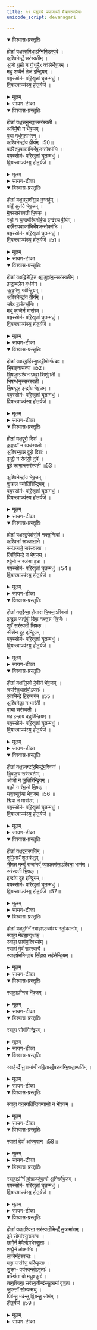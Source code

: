 ```yaml
---
title: ११ पशुत्रये प्रयाजार्था मैत्रावरुणप्रैषाः
unicode_script: devanagari

---
```

<details open><summary>विश्वास-प्रस्तुतिः</summary>

होता॑ यक्षत्स॒मिधा॒ऽग्निमि॒डस्प॒दे ।  
अ॒श्विनेन्द्रँ॒ सर॑स्वतीम् ।  
अ॒जो धू॒म्रो न गो॒धूमै॒ᳵ क्व॑लैर्भेष॒जम् ।  
मधु॒ शष्पै॒र्न तेज॑ इन्द्रि॒यम् ।  
पय॒स्सोम॑ᳶ परि॒स्रुता॑ घृ॒तम्मधु॑ ।  
वि॒यन्त्वाज्य॑स्य॒ होत॒र्यज॑ ।  
</details>

<details><summary>मूलम्</summary>

होता॑ यक्षत्स॒मिधा॒ऽग्निमि॒डस्प॒दे ।  
अ॒श्विनेन्द्रँ॒ सर॑स्वतीम् ।  
अ॒जो धू॒म्रो न गो॒धूमै॒ᳵ क्व॑लैर्भेष॒जम् ।  
मधु॒ शष्पै॒र्न तेज॑ इन्द्रि॒यम् ।  
पय॒स्सोम॑ᳶ परि॒स्रुता॑ घृ॒तम्मधु॑ ।  
वि॒यन्त्वाज्य॑स्य॒ होत॒र्यज॑ ।  
</details>

<details><summary>सायण-टीका</summary>

(SB) 1निर्वापकालीनो योऽयमैन्द्रः पशुः सूत्रकारेणणेक्तः - 'निर्वपनकाल ऐन्द्रं पशुमालभते' इति, तत्रानुयाजार्था मैत्रावरुणप्रैषा दशमेऽनुवाकेऽभिहिताः । अयैकादशे चोदकप्राप्तपशुत्रये प्रयाजार्था मैत्रावरुणप्रैषा उच्यन्ते । अस्याः कौकिल्याः प्रकृतिभूतायां सौत्रामण्यां पशुत्रयं विहितम् - 'आश्विनं धूम्रमालभते सारस्वतं मेषमैन्द्रमृषभम्' इति । तदेतत्त्रयमत्र चोदकप्राप्तं, तदीयेषु प्रयाजप्रैषेषु प्रथममन्त्रमाह - सर्वप्रयाजसाधारणो देवोऽग्निः । तस्य विशेषमूर्तयः समिदादयः । योऽयं दैव्यो होता सोऽयं इडस्पदे सोमक्रयणीपदपांसुयुक्त आहवनीये समिधाऽग्निं यक्षत् समिन्मूर्तिरूपेण वर्तमानमग्निं यक्षत् पूजयतु । तद्द्वारेणाश्विनौ द्वाविन्द्रं सरस्वतीं च देवतात्रयं पूजयतु । योऽयमजो धूम्रवर्णः 'आश्विनं धूम्रललाममालभेत' इति विहितः सोऽयमत्र 'सक्त्वर्थैर्गोधूमैः क्वलैर्बदरफलैश्च सह भेषजमौषधं अनिष्टनिवारकमित्यर्थः । अत्र 'अजो धूम्रो न गोधूमैः' इत्युक्तो नकारः साहित्यार्थः । एवमुत्तरत्रापि यथोचितं साहित्यार्थ उपमार्थो वा योजनीयः । यानि शष्पाणि व्रीह्यङ्कुराणि तैः सहितं मधुरं इदं द्रव्यं तेजस इन्द्रियस्य च कारणत्वेन तद्रूपम् । येयं परिस्रुता धारया स्रवन्ती सुरा, यच्च पयः क्षीरं तदुभयमत्र सोमः सोमसदृशं मधु धृतं मधुरघृतसदृशम्, अतस्तदीयं कर्म निष्पादयितुं योऽयं समिदाख्योऽग्निः येऽश्वीन्द्रसरस्वत्याख्या देवाः ते सर्वेऽप्याज्यस्य वियन्तु इदमाज्यं पिबन्तु । तदर्थं हे मानुष होत:! यज याज्यां पठ ॥
</details>

<details open><summary>विश्वास-प्रस्तुतिः</summary>

होता॑ यक्ष॒त्तनू॒नपा॒त्सर॑स्वती ।  
अवि॑र्मे॒षो न भे॑ष॒जम् ।  
प॒था मधु॑म॒ताभ॑रन् ।  
अ॒श्विनेन्द्रा॑य वी॒र्य॑म् ॥50॥  
बद॑रैरुप॒वाका॑भिर्भेष॒जन्तोक्म॑भिः ।  
पय॒स्सोम॑ᳶ परि॒स्रुता॑ घृ॒तम्मधु॑ ।  
वि॒यन्त्वाज्य॑स्य॒ होत॒र्यज॑ ।  
</details>

<details><summary>मूलम्</summary>

होता॑ यक्ष॒त्तनू॒नपा॒त्सर॑स्वती ।  
अवि॑र्मे॒षो न भे॑ष॒जम् ।  
प॒था मधु॑म॒ताभ॑रन् ।  
अ॒श्विनेन्द्रा॑य वी॒र्य॑म् ॥50॥  
बद॑रैरुप॒वाका॑भिर्भेष॒जन्तोक्म॑भिः ।  
पय॒स्सोम॑ᳶ परि॒स्रुता॑ घृ॒तम्मधु॑ ।  
वि॒यन्त्वाज्य॑स्य॒ होत॒र्यज॑ ।  
</details>

<details><summary>सायण-टीका</summary>

2द्वितीयमन्त्रमाह - योऽयं द्वितीयप्रयाजदेवस्तनूनपान्नामकः, या च सरस्वती, यौ च सरस्वत्युपलक्षितावश्विनौ, यश्च सरस्वत्युपलक्षित इन्द्रः तान्सर्वान्देवान् अयं दैव्यो होता यक्षत् पूजयतु । योऽयमत्राविजातीयो मेषः 'सारस्वतं मेषम्' इतिवाक्यविहितः सोऽयं मधुमता पथा सह भेषजमनिष्टनिवारकम् । कर्मानुष्ठानमेवात्र मधुरः पन्थाः । अत्र अश्विना तदुपलक्षिताः सर्वे देवा इन्द्राय वीर्यमाभरन् । कीदृशं वीर्यं? बदरैः सक्तुहेतुभिर्बदरफलैः उपवाकाभिर्हरितयवैः तोक्मभिरङ्कुरितव्रीहिभिश्च निष्पन्नं भेषजमनिष्टनिवारकम् । 'पयस्सोमः' इत्यादि पूर्ववत् ॥

-  येयं परिस्रुता धारया स्रवन्ती सुरा, यच्च पयः क्षीरं तदुभयमत्र सोमः सोमसदृशं मधु धृतं मधुरघृतसदृशम्, अतस्तदीयं कर्म निष्पादयितुं योऽयं समिदाख्योऽग्निः येऽश्वीन्द्रसरस्वत्याख्या देवाः ते सर्वेऽप्याज्यस्य वियन्तु इदमाज्यं पिबन्तु । तदर्थं हे मानुष होत:! यज याज्यां पठ ॥
</details>

<details open><summary>विश्वास-प्रस्तुतिः</summary>

होता॑ यक्ष॒न्नरा॒शँस॒न्न न॒ग्नहु॑म् ।  
पतिँ॒ सुरा॑यै भेष॒जम् ।  
मे॒षस्सर॑स्वती भि॒षक् ।  
रथो॒ न च॒न्द्र्य॑श्विनो॑र्व॒पा इन्द्र॑स्य वी॒र्य॑म् ।  
बद॑रैरुप॒वाका॑भिर्भेष॒जन्तोक्म॑भिः ।  
पय॒स्सोम॑ᳶ परि॒स्रुता॑ घृ॒तम्मधु॑ ।  
वि॒यन्त्वाज्य॑स्य॒ होत॒र्यज॑ ॥51॥
</details>

<details><summary>मूलम्</summary>

होता॑ यक्ष॒न्नरा॒शँस॒न्न न॒ग्नहु॑म् ।  
पतिँ॒ सुरा॑यै भेष॒जम् ।  
मे॒षस्सर॑स्वती भि॒षक् ।  
रथो॒ न च॒न्द्र्य॑श्विनो॑र्व॒पा इन्द्र॑स्य वी॒र्य॑म् ।  
बद॑रैरुप॒वाका॑भिर्भेष॒जन्तोक्म॑भिः ।  
पय॒स्सोम॑ᳶ परि॒स्रुता॑ घृ॒तम्मधु॑ ।  
वि॒यन्त्वाज्य॑स्य॒ होत॒र्यज॑ ॥51॥
</details>

<details><summary>सायण-टीका</summary>

3तृतीयमन्त्रमाह - तृतीयप्रयाजदेवो नराशंसः तमग्न्यादिदेवसंयुक्तं होता पूजयतु । साहित्यवाचिना नकारेण देवतान्तरयोगोऽवगम्यते । नग्नहुशब्दः स्थूलयवनिष्पन्नसक्तुवाची । स च द्रव्यविशेषमेलनेन सुरायाः पतिः पालकः । तादृशसुरापतिं नग्नहुं भेषजं अनिष्टनिवारकं कर्तुं दैव्यो होता पूजयत्वित्यन्वयः । योऽयं विहितो मेषरूपः पशुः, या च तद्देवता सरस्वती तदुभयं भिषक् चिकित्सकसदृशं सर्वारिष्टनिवारकमित्यर्थः । येयं वपा सेयमश्चिनोर्देवयोः रथः न चन्द्री चन्द्रवदाह्लादकारी, इन्द्रस्य तु वीर्यं सामर्थ्यहेतुः । बदरैरित्यादि पूर्ववत् ॥

- कीदृशं वीर्यं? बदरैः सक्तुहेतुभिर्बदरफलैः उपवाकाभिर्हरितयवैः तोक्मभिरङ्कुरितव्रीहिभिश्च निष्पन्नं भेषजमनिष्टनिवारकम् ।  
-  येयं परिस्रुता धारया स्रवन्ती सुरा, यच्च पयः क्षीरं तदुभयमत्र सोमः सोमसदृशं मधु धृतं मधुरघृतसदृशम्, अतस्तदीयं कर्म निष्पादयितुं योऽयं समिदाख्योऽग्निः येऽश्वीन्द्रसरस्वत्याख्या देवाः ते सर्वेऽप्याज्यस्य वियन्तु इदमाज्यं पिबन्तु । तदर्थं हे मानुष होत:! यज याज्यां पठ ॥
</details>

<details open><summary>विश्वास-प्रस्तुतिः</summary>

होता॑ यक्षदि॒डेडि॒त आ॒जुह्वा॑न॒स्सर॑स्वतीम् ।  
इन्द्र॒म्बले॑न व॒र्धय॑न् ।  
ऋ॒ष॒भेण॒ गवे॑न्द्रि॒यम् ।  
अ॒श्विनेन्द्रा॑य वी॒र्य॑म् ।  
यवै॑ᳵ क॒र्कन्धु॑भिः ।  
मधु॑ ला॒जैर्न मास॑रम् ।  
पय॒स्सोम॑ᳶ परि॒स्रुता॑ घृ॒तम्मधु॑ ।  
वि॒यन्त्वाज्य॑स्य॒ होत॒र्यज॑ ।  
</details>

<details><summary>मूलम्</summary>

होता॑ यक्षदि॒डेडि॒त आ॒जुह्वा॑न॒स्सर॑स्वतीम् ।  
इन्द्र॒म्बले॑न व॒र्धय॑न् ।  
ऋ॒ष॒भेण॒ गवे॑न्द्रि॒यम् ।  
अ॒श्विनेन्द्रा॑य वी॒र्य॑म् ।  
यवै॑ᳵ क॒र्कन्धु॑भिः ।  
मधु॑ ला॒जैर्न मास॑रम् ।  
पय॒स्सोम॑ᳶ परि॒स्रुता॑ घृ॒तम्मधु॑ ।  
वि॒यन्त्वाज्य॑स्य॒ होत॒र्यज॑ ।  
</details>

<details><summary>सायण-टीका</summary>

4चतुर्थमन्त्रमाह - इट्शब्देन चतुर्थप्रयाजदेव उच्यते । इडा देवेन सहाश्विसरस्वतीन्द्रदेवान् होता यजतु । कीदृश इन्द्रः? ईडितः मन्त्रैः स्तुतः, सरस्वतीमाजुह्वानः इह कर्मण्याह्वयन् वर्तते । इन्द्रं बलेन वर्धयन्वर्तते । 'ऐन्द्रमृषभम्'12 इति विहितेन गोजातीयेनर्षभेणेन्द्रियं वर्धयन्वर्तते । अश्विसहितायेन्द्राय वीर्यं वर्धयन्वर्तते । ये सक्त्वर्था यवाः, ये च कर्कन्धवः स्थूलबदरफलविशेषाः, ये च लाजसदृशा व्रीहिबीजविशेषाः तैः सर्वैर्युक्तं मधु मधुरं मासरं मासरद्रव्यं वर्धयन्वर्तते । मासरं तक्रमिश्रितं सूक्ष्मयवचूर्णम् ॥

-   येयं परिस्रुता धारया स्रवन्ती सुरा, यच्च पयः क्षीरं तदुभयमत्र सोमः सोमसदृशं मधु धृतं मधुरघृतसदृशम्, अतस्तदीयं कर्म निष्पादयितुं योऽयं समिदाख्योऽग्निः येऽश्वीन्द्रसरस्वत्याख्या देवाः ते सर्वेऽप्याज्यस्य वियन्तु इदमाज्यं पिबन्तु । तदर्थं हे मानुष होत:! यज याज्यां पठ ॥
</details>

<details open><summary>विश्वास-प्रस्तुतिः</summary>

होता॑ यक्षद्ब॒र्हिस्सु॒ष्टरी॒मोर्ण॑म्रदाः ।  
भि॒षङ्नास॑त्या ॥52॥  
भि॒षजा॒ऽश्विनाऽश्वा॒ शिशु॑मती ।  
भि॒षग्धे॒नुस्सर॑स्वती ।  
भि॒षग्दु॒ह इन्द्रा॑य भेष॒जम् ।  
पय॒स्सोम॑ᳶ परि॒स्रुता॑ घृ॒तम्मधु॑ ।  
वि॒यन्त्वाज्य॑स्य॒ होत॒र्यज॑ ।  
</details>

<details><summary>मूलम्</summary>

होता॑ यक्षद्ब॒र्हिस्सु॒ष्टरी॒मोर्ण॑म्रदाः ।  
भि॒षङ्नास॑त्या ॥52॥  
भि॒षजा॒ऽश्विनाऽश्वा॒ शिशु॑मती ।  
भि॒षग्धे॒नुस्सर॑स्वती ।  
भि॒षग्दु॒ह इन्द्रा॑य भेष॒जम् ।  
पय॒स्सोम॑ᳶ परि॒स्रुता॑ घृ॒तम्मधु॑ ।  
वि॒यन्त्वाज्य॑स्य॒ होत॒र्यज॑ ।  
</details>

<details><summary>सायण-टीका</summary>

5पञ्चममन्त्रमाह - दर्भाभिमानी बर्हिश्शब्दवाच्यः पञ्चमप्रयाजदेवः तं देवं होता यजतु । कीदृशो देवः? सुष्टरीमा शोभनः स्तरीमा वेद्यामास्तरणं यस्यासौ सुष्टरीमा, ऊणम्रदाः कम्बलवन्मृदुः । इह कर्मणि नासत्या भिषक् अश्विदेवौ चिकित्सकौ विघ्नरूपानिष्टनिवारकौ । न केवलमत्रैव किं तु सर्वत्र । भिषजाऽश्विना तौ देवौ चिकित्सकौ । कीदृशौ? अश्वा अश्ववन्तौ व्यापिनौ वा । शिशुमती निशितबुद्धिः येयं सरस्वती साऽपि धेनुः प्रीणयित्री सती भिषक् चिकित्सकसदृशी । योऽयमश्विरूपः सरस्वतीरूपश्च भिषक् सोऽयमिन्द्रार्थं भेषजमौषधसदृशमिदं कर्म दुहे दोग्धि निष्पादयतीत्यर्थः ॥

-   येयं परिस्रुता धारया स्रवन्ती सुरा, यच्च पयः क्षीरं तदुभयमत्र सोमः सोमसदृशं मधु धृतं मधुरघृतसदृशम्, अतस्तदीयं कर्म निष्पादयितुं योऽयं समिदाख्योऽग्निः येऽश्वीन्द्रसरस्वत्याख्या देवाः ते सर्वेऽप्याज्यस्य वियन्तु इदमाज्यं पिबन्तु । तदर्थं हे मानुष होत:! यज याज्यां पठ ॥
</details>

<details open><summary>विश्वास-प्रस्तुतिः</summary>

होता॑ यक्ष॒द्दुरो॒ दिशः॑ ।  
क॒व॒ष्यो॑ न व्यच॑स्वतीः ।  
अ॒श्विभ्या॒न्न दुरो॒ दिशः॑ ।  
इन्द्रो॒ न रोद॑सी॒ दुघे॑ ।  
दु॒हे कामा॒न्त्सर॑स्वती ॥53॥  

अ॒श्विनेन्द्रा॑य भेष॒जम् ।  
शु॒क्रन्न ज्योति॑रिन्द्रि॒यम् ।  
पय॒स्सोम॑ᳶ परि॒स्रुता॑ घृ॒तम्मधु॑ ।  
वि॒यन्त्वाज्य॑स्य॒ होत॒र्यज॑ ।  
</details>

<details><summary>मूलम्</summary>

होता॑ यक्ष॒द्दुरो॒ दिशः॑ ।  
क॒व॒ष्यो॑ न व्यच॑स्वतीः ।  
अ॒श्विभ्या॒न्न दुरो॒ दिशः॑ ।  
इन्द्रो॒ न रोद॑सी॒ दुघे॑ ।  
दु॒हे कामा॒न्त्सर॑स्वती ॥53॥  

अ॒श्विनेन्द्रा॑य भेष॒जम् ।  
शु॒क्रन्न ज्योति॑रिन्द्रि॒यम् ।  
पय॒स्सोम॑ᳶ परि॒स्रुता॑ घृ॒तम्मधु॑ ।  
वि॒यन्त्वाज्य॑स्य॒ होत॒र्यज॑ ।  
</details>

<details><summary>सायण-टीका</summary>

6षष्ठमन्त्रमाह - दुरश्शब्दाभिधेया द्वाराभिमानिन्यः षष्ठप्रयाजदेवताः ता होता यजतु । ताः कीदृश्यः? दिशः दिगात्मिकाः कवष्यो न कवाटयुक्ता इव वर्तन्ते । व्यचस्वतीः व्याप्तिमत्यः । ईदृश्यो दिगात्मिका दुराख्या देवता अश्विभ्यां न अश्विदेवाभ्यां सह वर्तन्ते । इन्द्रो न इन्द्रस्तु रोदसी द्यावापृथिव्यौ दुघे दोग्धि तत्रत्यं सारं संपादयतीत्यर्थः । सरस्वती कामं दुहे दोग्धि संपादयति । अश्विनेन्द्राय अश्विभ्यां सहितायेन्द्राय भेषजमौषधसदृशमिदं कर्म शुक्रं न शुद्धमिव ज्योतिः प्रकाशकमिन्द्रियं संपाद्यत इति शेषः ॥


- येयं परिस्रुता धारया स्रवन्ती सुरा, यच्च पयः क्षीरं तदुभयमत्र सोमः सोमसदृशं मधु धृतं मधुरघृतसदृशम्, अतस्तदीयं कर्म निष्पादयितुं योऽयं समिदाख्योऽग्निः येऽश्वीन्द्रसरस्वत्याख्या देवाः ते सर्वेऽप्याज्यस्य वियन्तु इदमाज्यं पिबन्तु । तदर्थं हे मानुष होत:! यज याज्यां पठ ॥
</details>

<details open><summary>विश्वास-प्रस्तुतिः</summary>

होता॑ यक्षत्सु॒पेश॑सो॒षे नक्त॒न्दिवा॑ ।  
अ॒श्विना॑ सञ्जाना॒ने ।  
सम॑ञ्जाते॒ सर॑स्वत्या ।  
त्विषि॒मिन्द्रे॒ न भे॑ष॒जम् ।  
श्ये॒नो न रज॑सा हृ॒दा ।  
पय॒स्सोम॑ᳶ परि॒स्रुता॑ घृ॒तम्मधु॑ ॥ 54॥  
वि॒यन्त्वाज्य॑स्य॒ होत॒र्यज॑ ।  
</details>

<details><summary>मूलम्</summary>

होता॑ यक्षत्सु॒पेश॑सो॒षे नक्त॒न्दिवा॑ ।  
अ॒श्विना॑ सञ्जाना॒ने ।  
सम॑ञ्जाते॒ सर॑स्वत्या ।  
त्विषि॒मिन्द्रे॒ न भे॑ष॒जम् ।  
श्ये॒नो न रज॑सा हृ॒दा ।  
पय॒स्सोम॑ᳶ परि॒स्रुता॑ घृ॒तम्मधु॑ ॥ 54॥  
वि॒यन्त्वाज्य॑स्य॒ होत॒र्यज॑ ।  
</details>

<details><summary>सायण-टीका</summary>

7सप्तममन्त्रमाह - उषाशब्देन सप्तमप्रयाजदेवस्य मूर्तिद्वयमहोरात्राभिमानिरूपमुच्यते । द्वे उषे होता यजतु । कीदृशे उषे? सुपेशसे शोभनरूपयुक्ते नक्तंदिवा अहोरात्ररूपे अश्विना संजानाने अश्विदेवाभ्यां संयुज्य सर्वं जानत्यौ । तथा सरस्वत्या सह समञ्जाते सम्यग्गच्छन्त्यौ, तादृश्यौ देव्यौ इन्द्रे भेषजं न औषधमिव त्विषि दीप्तिं कृतवत्याविति शेषः । श्येनो न प्रबलपक्षीव रजसा रञ्जकेन हृदा हृदयेन संयुक्ते इति शेषः । यथा श्येनस्तीव्रवेगेन मनुष्याणां हृदयं रञ्जयति तद्वदिमे अपि स्वकार्यनिष्पादनेन रञ्जयत इत्यर्थः ॥

-  येयं परिस्रुता धारया स्रवन्ती सुरा, यच्च पयः क्षीरं तदुभयमत्र सोमः सोमसदृशं मधु धृतं मधुरघृतसदृशम्, अतस्तदीयं कर्म निष्पादयितुं योऽयं समिदाख्योऽग्निः येऽश्वीन्द्रसरस्वत्याख्या देवाः ते सर्वेऽप्याज्यस्य वियन्तु इदमाज्यं पिबन्तु । तदर्थं हे मानुष होत:! यज याज्यां पठ ॥
</details>

<details open><summary>विश्वास-प्रस्तुतिः</summary>

होता॑ यक्ष॒द्दैव्या॒ होता॑रा भि॒षजा॒ऽश्विना॑ ।  
इन्द्र॒न्न जागृ॑वी॒ दिवा॒ नक्त॒न्न भे॑ष॒जैः ।  
शूषँ॒ सर॑स्वती भि॒षक् ।  
सीसे॑न दुह इन्द्रि॒यम् ।  
पय॒स्सोम॑ᳶ परि॒स्रुता॑ घृ॒तम्मधु॑ ।  
वि॒यन्त्वाज्य॑स्य॒ होत॒र्यज॑ ।  
</details>

<details><summary>मूलम्</summary>

होता॑ यक्ष॒द्दैव्या॒ होता॑रा भि॒षजा॒ऽश्विना॑ ।  
इन्द्र॒न्न जागृ॑वी॒ दिवा॒ नक्त॒न्न भे॑ष॒जैः ।  
शूषँ॒ सर॑स्वती भि॒षक् ।  
सीसे॑न दुह इन्द्रि॒यम् ।  
पय॒स्सोम॑ᳶ परि॒स्रुता॑ घृ॒तम्मधु॑ ।  
वि॒यन्त्वाज्य॑स्य॒ होत॒र्यज॑ ।  
</details>

<details><summary>सायण-टीका</summary>

8अष्टममन्त्रमाह - दैव्याहोतृशब्देनाष्टमप्रयाजदेवस्य द्वौ देहावुच्येते । तौ होता यजतु । भिषजाऽश्विना भिषग्रूपावश्विनावपि यनतु । इन्द्रं न इन्द्रमपि यजतु । नकारः समुच्चयार्थः । कीदृशौ होतारौ? दिवा नक्तं न दिवसे रात्रौ च भेषजैरौषधैः जागृवी जागरूकौ अनिष्टपरिहारेण निरन्तरं सावधानावित्यर्थः । येयं सरस्वती सा भिषक्समाना सती सीसेन सीसक्रीतेन शष्पद्वव्येण शूषं बलं इन्द्रियं चक्षुरादिपाटवं च दुहे दोग्धि संपादयतीत्यर्थः ॥

-  येयं परिस्रुता धारया स्रवन्ती सुरा, यच्च पयः क्षीरं तदुभयमत्र सोमः सोमसदृशं मधु धृतं मधुरघृतसदृशम्, अतस्तदीयं कर्म निष्पादयितुं योऽयं समिदाख्योऽग्निः येऽश्वीन्द्रसरस्वत्याख्या देवाः ते सर्वेऽप्याज्यस्य वियन्तु इदमाज्यं पिबन्तु । तदर्थं हे मानुष होत:! यज याज्यां पठ ॥
</details>

<details open><summary>विश्वास-प्रस्तुतिः</summary>

होता॑ यक्षत्ति॒स्रो दे॒वीर्न भे॑ष॒जम् ।  
त्रय॑स्त्रि॒धात॑वो॒ऽपसः॑ ।  
रू॒पमिन्द्रे॑ हिर॒ण्यय॑म् ॥55॥  
अ॒श्विनेडा॒ न भार॑ती ।  
वा॒चा सर॑स्वती ।  
मह॒ इन्द्रा॑य दधुरिन्द्रि॒यम् ।  
पय॒स्सोम॑ᳶ परि॒स्रुता॑ घृ॒तम्मधु॑ ।  
वि॒यन्त्वाज्य॑स्य॒ होत॒र्यज॑ ।  
</details>

<details><summary>मूलम्</summary>

होता॑ यक्षत्ति॒स्रो दे॒वीर्न भे॑ष॒जम् ।  
त्रय॑स्त्रि॒धात॑वो॒ऽपसः॑ ।  
रू॒पमिन्द्रे॑ हिर॒ण्यय॑म् ॥55॥  
अ॒श्विनेडा॒ न भार॑ती ।  
वा॒चा सर॑स्वती ।  
मह॒ इन्द्रा॑य दधुरिन्द्रि॒यम् ।  
पय॒स्सोम॑ᳶ परि॒स्रुता॑ घृ॒तम्मधु॑ ।  
वि॒यन्त्वाज्य॑स्य॒ होत॒र्यज॑ ।  
</details>

<details><summary>सायण-टीका</summary>

9नवममन्त्रमाह - इडा सरस्वती भारती इत्येतास्तिस्रो देव्यो नवमप्रयाजदेवताः तास्तिस्रो देवीर्होता यजतु । ताश्च देव्यः इज्यमानाः त्रयः लोकत्रयात्मिकाः त्रिधातवः त्रीणि शरीराणि धारयित्र्यः तत्तल्लोकमाप्तिरूपत्रिविधफलधारिण्यस्सत्यः अपसः अस्मात्कर्मणः इन्द्रे हिरण्ययं हिरण्मयं रूपं दधुः । किमिव भेषजं न औषधमिव । यथा सर्वोपद्रवशमनहेतुरौषधं एवमिन्द्रे संपाद्यमानमिदं रूपमित्यर्थः । यावेतावश्विनौ न, याश्चैता इडाद्यास्तिस्रो देव्यः ते सर्वे मिलित्वा इन्द्रार्थं मह इन्द्रियं अत्यधिकं बलं दधुः संपादितवन्तः ॥

-  येयं परिस्रुता धारया स्रवन्ती सुरा, यच्च पयः क्षीरं तदुभयमत्र सोमः सोमसदृशं मधु धृतं मधुरघृतसदृशम्, अतस्तदीयं कर्म निष्पादयितुं योऽयं समिदाख्योऽग्निः येऽश्वीन्द्रसरस्वत्याख्या देवाः ते सर्वेऽप्याज्यस्य वियन्तु इदमाज्यं पिबन्तु । तदर्थं हे मानुष होत:! यज याज्यां पठ ॥
</details>

<details open><summary>विश्वास-प्रस्तुतिः</summary>

होता॑ यक्ष॒त्त्वष्टा॑र॒मिन्द्र॑म॒श्विना॑ ।  
भि॒षज॒न्न सर॑स्वतीम् ।  
ओजो॒ न जू॒तिरि॑न्द्रि॒यम् ।  
वृको॒ न र॑भ॒सो भि॒षक् ।  
यश॒स्सुर॑या भेष॒जम् ॥56 ॥  
श्रि॒या न मास॑रम् ।  
पय॒स्सोम॑ᳶ परि॒स्रुता॑ घृ॒तम्मधु॑ ।  
वि॒यन्त्वाज्य॑स्य॒ होत॒र्यज॑ ।  
</details>

<details><summary>मूलम्</summary>

होता॑ यक्ष॒त्त्वष्टा॑र॒मिन्द्र॑म॒श्विना॑ ।  
भि॒षज॒न्न सर॑स्वतीम् ।  
ओजो॒ न जू॒तिरि॑न्द्रि॒यम् ।  
वृको॒ न र॑भ॒सो भि॒षक् ।  
यश॒स्सुर॑या भेष॒जम् ॥56 ॥  
श्रि॒या न मास॑रम् ।  
पय॒स्सोम॑ᳶ परि॒स्रुता॑ घृ॒तम्मधु॑ ।  
वि॒यन्त्वाज्य॑स्य॒ होत॒र्यज॑ ।  
</details>

<details><summary>सायण-टीका</summary>

10दशममन्त्रमाह - दशमप्रयाजदेवस्त्वष्टा । तमिन्द्रमश्विनौ सरस्वतीं च होता यजतु । देवतानामेव दृष्टान्तः । भिषजं न, यथा भेषजमनिष्टनिवारकं तद्वदेते देवा इत्यर्थः । एतद्देवप्रसादात् ओजआदि त्रयं संपद्यते । ओजः कर्मानुष्ठान उत्साहः । जूतिर्जवो वेगः तत्रालस्यराहित्यम् । इन्द्रियं करणपाटवम् । त्रितयसमुच्चयार्थो नकारः । योऽयमस्मिन्कर्माणि वृकोऽस्ति तल्लोम्नामत्र संपादितत्वाल्लोमोपलक्षको वृकशब्दः । स च वृकः रभसो भिषङ्न तीव्रश्चिकित्सकइव हितकारीत्यर्थः । यत्तु मासरं यवसक्तुरूपं हव्यं तच्छ्रिया न संपदा सममित्यर्थः ॥

-  येयं परिस्रुता धारया स्रवन्ती सुरा, यच्च पयः क्षीरं तदुभयमत्र सोमः सोमसदृशं मधु धृतं मधुरघृतसदृशम्, अतस्तदीयं कर्म निष्पादयितुं योऽयं समिदाख्योऽग्निः येऽश्वीन्द्रसरस्वत्याख्या देवाः ते सर्वेऽप्याज्यस्य वियन्तु इदमाज्यं पिबन्तु । तदर्थं हे मानुष होत:! यज याज्यां पठ ॥
</details>

<details open><summary>विश्वास-प्रस्तुतिः</summary>

होता॑ यक्ष॒द्वन॒स्पति॑म् ।  
श॒मि॒तारँ॑ श॒तक्र॑तुम् ।  
भी॒मन्न म॒न्युँ राजा॑नव्ँ व्या॒घ्रन्नम॑सा॒ऽश्विना॒ भाम॑म् ।  
सर॑स्वती भि॒षक् ।  
इन्दा॑य दुह इन्द्रि॒यम् ।  
पय॒स्सोम॑ᳶ परि॒स्रुता॑ घृ॒तम्मधु॑ ।  
वि॒यन्त्वाज्य॑स्य॒ होत॒र्यज॑ ॥57॥  
</details>

<details><summary>मूलम्</summary>

होता॑ यक्ष॒द्वन॒स्पति॑म् ।  
श॒मि॒तारँ॑ श॒तक्र॑तुम् ।  
भी॒मन्न म॒न्युँ राजा॑नव्ँ व्या॒घ्रन्नम॑सा॒ऽश्विना॒ भाम॑म् ।  
सर॑स्वती भि॒षक् ।  
इन्दा॑य दुह इन्द्रि॒यम् ।  
पय॒स्सोम॑ᳶ परि॒स्रुता॑ घृ॒तम्मधु॑ ।  
वि॒यन्त्वाज्य॑स्य॒ होत॒र्यज॑ ॥57॥  
</details>

<details><summary>सायण-टीका</summary>

11एकादशमन्त्रमाह - एकादशप्रयाजदेवो वनस्पतिः तं होता यजतु । कीदृशम्? शमितारं सर्वोपद्रवशमनहेतुं, शतक्रतुं शतसंख्याकक्रतुनिष्पादकं, भीमं भयंकरं, मन्युं क्रोधवन्तं, राजानं मृगराजं सिंहम्, भामं क्रोधवन्तं व्याघ्रं न व्याघ्रमपि यजत्वित्वन्वयः । सिंहलोम्नां व्याघ्रलोम्नां चात्र हविषि प्रक्षिप्तत्वात्तद्यागोपन्यासः । यावेतावश्विनौ ताभ्यां सहिता सरस्वती इद्रार्थमिन्द्रियं दुहे दुग्धे ॥

-  येयं परिस्रुता धारया स्रवन्ती सुरा, यच्च पयः क्षीरं तदुभयमत्र सोमः सोमसदृशं मधु धृतं मधुरघृतसदृशम्, अतस्तदीयं कर्म निष्पादयितुं योऽयं समिदाख्योऽग्निः येऽश्वीन्द्रसरस्वत्याख्या देवाः ते सर्वेऽप्याज्यस्य वियन्तु इदमाज्यं पिबन्तु । तदर्थं हे मानुष होत:! यज याज्यां पठ ॥
</details>

<details open><summary>विश्वास-प्रस्तुतिः</summary>

होता॑ यक्षद॒ग्निँ स्वाहाऽऽज्य॑स्य स्तो॒काना॑म् ।  
स्वाहा॒ मेद॑सा॒म्पृथ॑क् ।  
स्वाहा॒ छाग॑म॒श्विभ्या॑म् ।  
स्वाहा॑ मे॒षँ सर॑स्वत्यै ।  
स्वाह॑र्ष॒भमिन्द्रा॑य सिँ॒हाय॒ सह॑सेन्द्रि॒यम् ।  
</details>

<details><summary>मूलम्</summary>

होता॑ यक्षद॒ग्निँ स्वाहाऽऽज्य॑स्य स्तो॒काना॑म् ।  
स्वाहा॒ मेद॑सा॒म्पृथ॑क् ।  
स्वाहा॒ छाग॑म॒श्विभ्या॑म् ।  
स्वाहा॑ मे॒षँ सर॑स्वत्यै ।  
स्वाह॑र्ष॒भमिन्द्रा॑य सिँ॒हाय॒ सह॑सेन्द्रि॒यम् ।  
</details>

<details><summary>सायण-टीका</summary>

12द्वादशमन्त्रमाह - स्वाहाशब्देन द्वादशप्रयाजाभिमानी देवोऽभिधीयते । यद्यप्येकादशैव प्रयाजा अनुष्ठेयाः तथाऽपि द्वितीयप्रयाजे तनूनपान्नराशंसमन्त्रयोः अधिकारिभेदेन विकल्पितत्वात् द्वादश मन्त्राः अत्राम्नाताः । अतोऽयं द्वादशमन्त्रप्रतिपाद्यो देवः तं स्वाहाशब्देन विवक्षितमग्निं देवं होता यजतु । आज्यस्य स्तोकानां स्तोकान्बिन्दून् स्वाहा सुष्ठु जुहुयात्, मेदसां मेदांसि पृथग्विभज्य स्वाहा सुष्ठु जुहुयात्, छागमश्विभ्यां स्वाहा सुष्ठु जुहुयात्, मेषं सरस्वत्यै जुहुयात्, ऋषभमिन्द्राय जुहुयात्, सिंहाय लोमहेतवे सहसा बलेन सह इन्द्रियं स्वाहा जुहुयात् उद्दिश्य त्यजेदित्यर्थः ।  
</details>

<details open><summary>विश्वास-प्रस्तुतिः</summary>

स्वाहा॒ऽग्निन्न भे॑ष॒जम् ।  
</details>

<details><summary>मूलम्</summary>

स्वाहा॒ऽग्निन्न भे॑ष॒जम् ।  
</details>

<details><summary>सायण-टीका</summary>

भेषजंन औषधमिव वर्तमानमग्निं प्रथमाज्यभागदेवं स्वाहा होमेन तर्पयेत् ।  
</details>

<details open><summary>विश्वास-प्रस्तुतिः</summary>

स्वाहा॒ सोम॑मिन्द्रि॒यम् ।  
</details>

<details><summary>मूलम्</summary>

स्वाहा॒ सोम॑मिन्द्रि॒यम् ।  
</details>

<details><summary>सायण-टीका</summary>

इन्द्रियं इन्द्रियाभिवृद्धिहेतुं सोमं द्वितीयाज्यभागदेवं होमेन तर्पयेत् ।  
</details>

<details open><summary>विश्वास-प्रस्तुतिः</summary>

स्वाहेन्द्रँ॑ सु॒त्रामा॑णँ सवि॒तारव्ँ॒वरु॑णम्भि॒षजा॒म्पति॑म् ।  
</details>

<details><summary>मूलम्</summary>

स्वाहेन्द्रँ॑ सु॒त्रामा॑णँ सवि॒तारव्ँ॒वरु॑णम्भि॒षजा॒म्पति॑म् ।  
</details>

<details><summary>सायण-टीका</summary>

य एतेऽत्र पुरोडाशा विहिताः 'ऐन्द्रमेकादशकपालं निर्वपति सावित्रं द्वादशकपालं वारुणं दशकपालम्' इति, तानेतानिन्द्रसवितृवरुणान् होमेन तर्पयेत् । तत्रेन्द्रः सुष्ठु रक्षकत्वात्सुत्रामेति विशेष्यते । वरुणोऽनिष्टनिवारकत्याद्भिषजां पतिरित्युच्यते ।  
</details>

<details open><summary>विश्वास-प्रस्तुतिः</summary>

स्वाहा॒ वन॒स्पति॑म्प्रि॒यम्पाथो॒ न भे॑ष॒जम् ।  
</details>

<details><summary>मूलम्</summary>

स्वाहा॒ वन॒स्पति॑म्प्रि॒यम्पाथो॒ न भे॑ष॒जम् ।  
</details>

<details><summary>सायण-टीका</summary>

वनस्पतिं यूपदेवं होमेन तर्पयेत् । स विशेष्यते प्रियं पाथो न भेषजमिति । यथा प्रियमुदकं तृषाया औषधं एवमयं वनस्पतिरप्यनिष्टनिवारकत्वेनौषधरूपः ।  
</details>

<details open><summary>विश्वास-प्रस्तुतिः</summary>

स्वाहा॑ दे॒वाँ आ॑ज्य॒पान् ॥58॥  
</details>

<details><summary>मूलम्</summary>

स्वाहा॑ दे॒वाँ आ॑ज्य॒पान् ॥58॥  
</details>

<details><summary>सायण-टीका</summary>

ये चाज्यपाः प्रयाजदेवताः ता होमेन तर्पयेत् ।  
</details>

<details open><summary>विश्वास-प्रस्तुतिः</summary>

स्वाहा॒ऽग्निँ हो॒त्राज्जु॑षा॒णो अ॒ग्निर्भे॑ष॒जम् ।  
पय॒स्सोम॑ᳶ परि॒स्रुता॑ घृ॒तम्मधु॑ ।  
वि॒यन्त्वाज्य॑स्य॒ होत॒र्यज॑ ।  
</details>

<details><summary>मूलम्</summary>

स्वाहा॒ऽग्निँ हो॒त्राज्जु॑षा॒णो अ॒ग्निर्भे॑ष॒जम् ।  
पय॒स्सोम॑ᳶ परि॒स्रुता॑ घृ॒तम्मधु॑ ।  
वि॒यन्त्वाज्य॑स्य॒ होत॒र्यज॑ ।  
</details>

<details><summary>सायण-टीका</summary>

योऽयं स्विष्टकृद्देवोऽग्निः तं होमेन तर्पयेत् । होत्राद्धोमात् जुषाणः प्रीतः स्विष्टकृदग्निर्भेषजं क्रतुवैकल्यनिवारणेनौषधस्वरूषः ॥

- येयं परिस्रुता धारया स्रवन्ती सुरा, यच्च पयः क्षीरं तदुभयमत्र सोमः सोमसदृशं मधु धृतं मधुरघृतसदृशम्, अतस्तदीयं कर्म निष्पादयितुं योऽयं समिदाख्योऽग्निः येऽश्वीन्द्रसरस्वत्याख्या देवाः ते सर्वेऽप्याज्यस्य वियन्तु इदमाज्यं पिबन्तु । तदर्थं हे मानुष होत:! यज याज्यां पठ ॥
</details>

<details open><summary>विश्वास-प्रस्तुतिः</summary>

होता॑ यक्षद॒श्विना॒ सर॑स्वती॒मिन्द्रँ॑ सु॒त्रामा॑णम् ।  
इ॒मे सोमा॑स्सु॒रामा॑णः ।  
छागै॒र्न मे॒षैर्ऋ॑ष॒भैस्सु॒ताः ।  
शष्पै॒र्न तोक्म॑भिः ।  
ला॒जैर्मह॑स्वन्तः ।  
मदा॒ मास॑रेण॒ परि॑ष्कृताः ।  
शु॒क्राᳶ पय॑स्वन्तो॒ऽमृताः॑ ।  
प्रस्थि॑ता वो मधु॒श्चुतः॑ ।  
तान॒श्विना॒ सर॑स्व॒तीन्द्र॑स्सु॒त्रामा॑ वृत्र॒हा ।  
जु॒षन्ताँ॑ सौ॒म्यम्मधु॑ ।  
पिब॑न्तु॒ मद॑न्तु वि॒यन्तु॒ सोम॑म् ।  
होत॒र्यज॑ ॥59॥  
</details>

<details><summary>मूलम्</summary>

होता॑ यक्षद॒श्विना॒ सर॑स्वती॒मिन्द्रँ॑ सु॒त्रामा॑णम् ।  
इ॒मे सोमा॑स्सु॒रामा॑णः ।  
छागै॒र्न मे॒षैर्ऋ॑ष॒भैस्सु॒ताः ।  
शष्पै॒र्न तोक्म॑भिः ।  
ला॒जैर्मह॑स्वन्तः ।  
मदा॒ मास॑रेण॒ परि॑ष्कृताः ।  
शु॒क्राᳶ पय॑स्वन्तो॒ऽमृताः॑ ।  
प्रस्थि॑ता वो मधु॒श्चुतः॑ ।  
तान॒श्विना॒ सर॑स्व॒तीन्द्र॑स्सु॒त्रामा॑ वृत्र॒हा ।  
जु॒षन्ताँ॑ सौ॒म्यम्मधु॑ ।  
पिब॑न्तु॒ मद॑न्तु वि॒यन्तु॒ सोम॑म् ।  
होत॒र्यज॑ ॥59॥  
</details>

<details><summary>सायण-टीका</summary>

13प्रधानदेवार्थः प्रैषः तमेतं त्रयोदशमन्त्रमाह - यौ देवावश्विनौ, या च सरस्वती, यश्च सुत्रामेन्द्रः तानेतान्मुख्यदेवान् दैव्यो होता यजतु पूजयतु । ये चाश्विनसारस्वतैन्द्रग्रहाः त इमे सोमाः सोमसदृशाः, सुरामाणः सुष्ठु रमणीयाः, मेषैः सारस्वतमेषावयवैः ऋषभैः ऐन्द्रर्षभावयवैः छागैर्न आश्विनच्छागावयवैरपि हविर्विशेषैः निमित्तभूतैः सुता उत्पादिताः । यानि व्रीह्यङ्कुरजन्यानि शष्पाणि बालतृणानि, यानि चाङ्कुरावस्थापन्नानि तोक्मानि, ये च बीजावस्था लाजाः तैस्त्रिभिरपि द्रव्यैः एते यागा महस्वन्तः तेजस्विनो भासन्ते मदा मदहेतुना मासरेण यवसक्तुद्रव्येण परिष्कृता अलंकृताः शुक्राः निर्मलाः पयस्वन्तः पयसा युक्ता अमृताः स्वादुत्वेन अमृतसमानाः हे अश्विसरस्वतीसुत्रामेन्द्ररूपा देवाः! वो युष्मदर्थं मधुश्चुतः माधुर्यरसस्राविणो ग्रहाः प्रस्थिताः, तान्ग्रग्रहान् अश्व्यादाय एते देवाः जुषन्तां सेवन्तां, तत्रत्यं सौम्यं रमणीय मधु मधुरं रसं पिबन्तु । ततो मदन्तु हृष्यन्तु । ततः सोमं वियन्तु सोमत्वेन स्वीकुर्वन्तु । तदर्थं हे मानुष होत! यज याज्यां पठ ॥

इति श्रीमत्सायणाचार्यविरचिते माधवीये वेदार्थप्रकाशे कृष्णयजुर्वेदीयतैत्तिरीयब्राह्मणभाष्ये द्वितीयाष्टके षष्ठप्रपाठके एकादशोऽनुवाकः ॥  

</details>